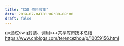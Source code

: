 ```yaml
---
title: "CGO 资料收集"
date: 2019-07-04T01:06:00+08:00
draft: false
---
```

go通过swig封装、调用c++共享库的技术总结
https://www.cnblogs.com/terencezhou/p/10059156.html
